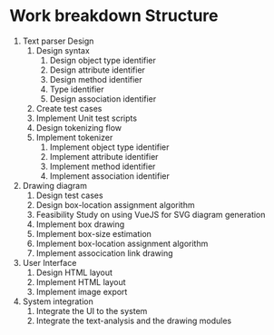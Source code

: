 Work breakdown Structure
==================================================
1. Text parser Design
    1. Design syntax
        1. Design object type identifier
        1. Design attribute identifier
        1. Design method identifier
        1. Type identifier
        1. Design association identifier
    1. Create test cases
    1. Implement Unit test scripts
    1. Design tokenizing flow
    1. Implement tokenizer
        1. Implement object type identifier
        1. Implement attribute identifier
        1. Implement method identifier
        1. Implement association identifier
1. Drawing diagram
    1. Design test cases
    1. Design box-location assignment algorithm
    1. Feasibility Study on using VueJS for SVG diagram generation
    1. Implement box drawing
    1. Implement box-size estimation
    1. Implement box-location assignment algorithm
    1. Implement assocication link drawing
1. User Interface
    1. Design HTML layout
    1. Implement HTML layout
    1. Implement image export
1. System integration
    1. Integrate the UI to the system
    1. Integrate the text-analysis and the drawing modules
